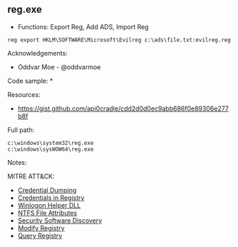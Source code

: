 ## reg.exe

* Functions: Export Reg, Add ADS, Import Reg

```
reg export HKLM\SOFTWARE\Microsoft\Evilreg c:\ads\file.txt:evilreg.reg
```

Acknowledgements:
* Oddvar Moe - @oddvarmoe

Code sample:
* 

Resources:
* https://gist.github.com/api0cradle/cdd2d0d0ec9abb686f0e89306e277b8f

Full path:
```
c:\windows\system32\reg.exe
c:\windows\sysWOW64\reg.exe
```

Notes:



 
MITRE ATT&CK:
* [Credential Dumping](https://attack.mitre.org/wiki/Technique/T1003)
* [Credentials in Registry](https://attack.mitre.org/wiki/Technique/T1214)
* [Winlogon Helper DLL](https://attack.mitre.org/wiki/Technique/T1004)
* [NTFS File Attributes](https://attack.mitre.org/wiki/Technique/T1096)
* [Security Software Discovery](https://attack.mitre.org/wiki/Technique/T1063)
* [Modify Registry](https://attack.mitre.org/wiki/Technique/T1112)
* [Query Registry](https://attack.mitre.org/wiki/Technique/T1012)
